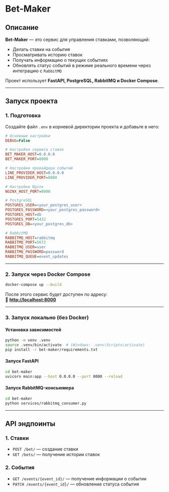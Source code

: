 # **Bet-Maker**

## **Описание**
**Bet-Maker** — это сервис для управления ставками, позволяющий:

- Делать ставки на события
- Просматривать историю ставок
- Получать информацию о текущих событиях
- Обновлять статус событий в режиме реального времени через интеграцию с `RabbitMQ`

Проект использует **FastAPI, PostgreSQL, RabbitMQ и Docker Compose**.

---

## **Запуск проекта**

### **1. Подготовка**
Создайте файл `.env` в корневой директории проекта и добавьте в него:

```ini
# Основные настройки
DEBUG=False

# Настройки сервиса ставок
BET_MAKER_HOST=0.0.0.0
BET_MAKER_PORT=8000

# Настройки провайдера событий
LINE_PROVIDER_HOST=0.0.0.0
LINE_PROVIDER_PORT=8080

# Настройки Nginx
NGINX_HOST_PORT=8000

# PostgreSQL
POSTGRES_USER=<your_postgres_user>
POSTGRES_PASSWORD=<your_postgres_password>
POSTGRES_HOST=db
POSTGRES_PORT=5432
POSTGRES_DB=<your_postgres_db>

# RabbitMQ
RABBITMQ_HOST=rabbitmq
RABBITMQ_PORT=5672
RABBITMQ_USER=user
RABBITMQ_PASSWORD=password
RABBITMQ_QUEUE=event_updates
```

---

### **2. Запуск через Docker Compose**
```sh
docker-compose up --build
```
После этого сервис будет доступен по адресу:  
📍 **[http://localhost:8000](http://localhost:8000)**

---

### **3. Запуск локально (без Docker)**

#### **Установка зависимостей**
```sh
python -m venv .venv
source .venv/bin/activate  # (Windows: .venv\Scripts\activate)
pip install -r bet-maker/requirements.txt
```

#### **Запуск FastAPI**
```sh
cd bet-maker
uvicorn main:app --host 0.0.0.0 --port 8000 --reload
```

#### **Запуск RabbitMQ-консьюмера**
```sh
cd bet-maker
python services/rabbitmq_consumer.py
```

---

## **API эндпоинты**

### **1. Ставки**
- `POST /bet/` — создание ставки
- `GET /bets/` — получение истории ставок

### **2. События**
- `GET /events/{event_id}/` — получение информации о событии
- `PATCH /events/{event_id}/` — обновление статуса события


